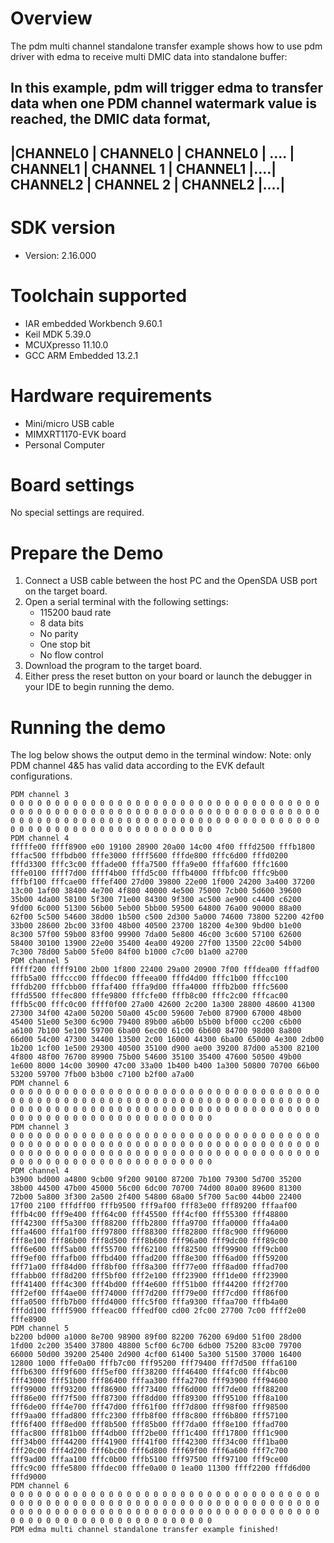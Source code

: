 Overview
========
The pdm multi channel standalone transfer example shows how to use pdm driver with edma to receive multi DMIC data into standalone buffer:

In this example, pdm will trigger edma to transfer data when one PDM channel watermark value is reached, the DMIC data format,
 ----------------------------------------------------------------------------------------------------------------------
 |CHANNEL0 | CHANNEL0 | CHANNEL0 | .... | CHANNEL1 | CHANNEL 1 | CHANNEL1 |....| CHANNEL2 | CHANNEL 2 | CHANNEL2 |....|
 ----------------------------------------------------------------------------------------------------------------------

SDK version
===========
- Version: 2.16.000

Toolchain supported
===================
- IAR embedded Workbench  9.60.1
- Keil MDK  5.39.0
- MCUXpresso  11.10.0
- GCC ARM Embedded  13.2.1

Hardware requirements
=====================
- Mini/micro USB cable
- MIMXRT1170-EVK board
- Personal Computer

Board settings
==============
No special settings are required.

Prepare the Demo
================
1.  Connect a USB cable between the host PC and the OpenSDA USB port on the target board.
2.  Open a serial terminal with the following settings:
    - 115200 baud rate
    - 8 data bits
    - No parity
    - One stop bit
    - No flow control
3.  Download the program to the target board.
4.  Either press the reset button on your board or launch the debugger in your IDE to begin running the demo.

Running the demo
================
The log below shows the output demo in the terminal window:
Note: only PDM channel 4&5 has valid data according to the EVK default configurations.
~~~~~~~~~~~~~~~~~~~~~~~~~~~~~~~~~~~
PDM channel 3
0 0 0 0 0 0 0 0 0 0 0 0 0 0 0 0 0 0 0 0 0 0 0 0 0 0 0 0 0 0 0 0 0 0 0 0 0 0 0 0 0 0 0 0 0 0 0 0 0 0 0 0 0 0 0 0 0 0 0 0 0 0 0 0 0 0 0 0 0 0 0 0 0 0 0 0 0 0 0 0 0 0 0 0 0 0 0 0 0 0 0 0 0 0 0 0 0 0 0 0 0 0 0 0 0 0 0 0 0 0 0 0 0 0 0 0 0 0 0 0 0 0 0 0 0 0 0 0
PDM channel 4
fffffe00 ffff8900 e00 19100 28900 20a00 14c00 4f00 fffd2500 fffb1800 fffac500 fffbdb00 fffe3000 ffff5600 fffde800 fffc6d00 fffd0200 fffd3300 fffc3c00 fffade00 fffa7500 fffa9e00 fffaf600 fffc1600 fffe0100 ffff7d00 ffff4b00 fffd5c00 fffb4000 fffbfc00 fffc9b00 fffbf100 fffcae00 fffef400 27d00 39800 22e00 1f000 24200 3a400 37200 13c00 1af00 38400 4e700 4f800 40000 4e500 75000 7cb00 5d600 39600 35b00 4da00 58100 5f300 71e00 84300 9f300 ac500 ae900 c4400 c6200 9fd00 6c000 51300 56b00 5eb00 5bb00 59500 64800 76a00 90000 88a00 62f00 5c500 54600 38d00 1b500 c500 2d300 5a000 74600 73800 52200 42f00 33b00 28600 2bc00 33f00 48b00 40500 23700 18200 4e300 9bd00 b1e00 8c300 57f00 59b00 83f00 99900 7da00 5e800 46c00 3c600 57100 62600 58400 30100 13900 22e00 35400 4ea00 49200 27f00 13500 22c00 54b00 7c300 78d00 5ab00 5fe00 84f00 b1000 c7c00 b1a00 a2700
PDM channel 5
fffff200 ffff9100 2b00 1f800 22400 29a00 20900 7f00 fffdea00 fffadf00 fffb5a00 fffccc00 fffdec00 fffeea00 fffd4d00 fffc1b00 fffcc100 fffdb200 fffcbb00 fffaf400 fffa9d00 fffa4000 fffb2b00 fffc5600 fffd5500 fffec800 fffe9800 fffcfe00 fffb8c00 fffc2c00 fffcac00 fffb5c00 fffc0c00 ffff0f00 27a00 42600 2c200 1a300 28800 48600 41300 27300 34f00 42a00 50200 50a00 45c00 59600 7eb00 87900 67000 48b00 45400 51e00 5e300 6c900 79400 89b00 a6b00 b5b00 bf000 cc200 c6b00 a6100 7b100 5e100 59700 6ba00 6ec00 61c00 6b600 84700 98d00 8a800 66d00 54c00 47300 34400 13500 2c00 16000 44300 6ba00 65000 4e300 2db00 1b200 1cf00 1e500 29300 40500 35100 d900 ae00 39200 87d00 a5300 82100 4f800 48f00 76700 89900 75b00 54600 35100 35400 47600 50500 49b00 1e600 8000 14c00 30900 47c00 33a00 1b400 b400 1a300 50800 70700 66b00 53200 59700 7fb00 b3b00 c7100 b2f00 a7a00
PDM channel 6
0 0 0 0 0 0 0 0 0 0 0 0 0 0 0 0 0 0 0 0 0 0 0 0 0 0 0 0 0 0 0 0 0 0 0 0 0 0 0 0 0 0 0 0 0 0 0 0 0 0 0 0 0 0 0 0 0 0 0 0 0 0 0 0 0 0 0 0 0 0 0 0 0 0 0 0 0 0 0 0 0 0 0 0 0 0 0 0 0 0 0 0 0 0 0 0 0 0 0 0 0 0 0 0 0 0 0 0 0 0 0 0 0 0 0 0 0 0 0 0 0 0 0 0 0 0 0 0
PDM channel 3
0 0 0 0 0 0 0 0 0 0 0 0 0 0 0 0 0 0 0 0 0 0 0 0 0 0 0 0 0 0 0 0 0 0 0 0 0 0 0 0 0 0 0 0 0 0 0 0 0 0 0 0 0 0 0 0 0 0 0 0 0 0 0 0 0 0 0 0 0 0 0 0 0 0 0 0 0 0 0 0 0 0 0 0 0 0 0 0 0 0 0 0 0 0 0 0 0 0 0 0 0 0 0 0 0 0 0 0 0 0 0 0 0 0 0 0 0 0 0 0 0 0 0 0 0 0 0 0
PDM channel 4
b3900 bd000 a4800 9cb00 9f200 90100 87200 7b100 79300 5d700 35200 38b00 44500 47b00 45000 56c00 6dc00 70700 74d00 80a00 89600 81300 72b00 5a800 3f300 2a500 2f400 54800 68a00 5f700 5ac00 44b00 22400 17f00 2100 fffdff00 fffb9500 fff9af00 fff83e00 fff89200 fffaaf00 fffb4c00 fff9e400 fff64c00 fff45500 fff4cf00 fff55300 fff48800 fff42300 fff5a300 fff88200 fffb2800 fffa9700 fffa0000 fffa4a00 fffa4600 fffa1f00 fff97800 fff88300 fff82800 fff8c900 fff96000 fff8e100 fff86b00 fff8d500 fff8b600 fff96a00 fff9dc00 fff89c00 fff6e600 fff5ab00 fff55700 fff62100 fff82500 fff99900 fff9cb00 fff9ef00 fffafb00 fffbd400 fffad200 fff8e300 fff6ad00 fff59200 fff71a00 fff84d00 fff8bf00 fff8a300 fff77e00 fff8ad00 fffad700 fffabb00 fff8d200 fff5bf00 fff2e100 fff23900 fff1de00 fff23900 fff41400 fff4c300 fff4bd00 fff4e600 fff51b00 fff44200 fff2f700 fff2ef00 fff4ae00 fff74000 fff7d200 fff79e00 fff7cd00 fff86f00 fffa0500 fffb7b00 fffd4000 fffc5f00 fffa9300 fffaa700 fffb4a00 fffdd100 ffff5900 fffeac00 fffedf00 cd00 2fc00 27700 7c00 ffff2e00 fffe8900
PDM channel 5
b2200 bd000 a1000 8e700 98900 89f00 82200 76200 69d00 51f00 28d00 1fd00 2c200 35400 37800 48800 5cf00 6c700 6db00 75200 83c00 79700 66000 50d00 39200 25400 2d900 4cf00 61400 5a300 51500 37000 16400 12800 1000 fffe0a00 fffb7c00 fff95200 fff79400 fff7d500 fffa6100 fffb6300 fff9f600 fff5ef00 fff38200 fff46400 fff4fc00 fff4bc00 fff43000 fff51b00 fff86400 fffaa300 fffa2700 fff93900 fff94600 fff99000 fff93200 fff86900 fff73400 fff6d000 fff7de00 fff88200 fff86e00 fff7f500 fff87300 fff8dd00 fff89300 fff95100 fff8a100 fff6de00 fff4e700 fff47d00 fff61f00 fff7d800 fff98f00 fff98500 fff9aa00 fffad800 fffc2300 fffb8f00 fff8c800 fff6b800 fff57100 fff6f400 fff8ed00 fff8b500 fff85b00 fff7da00 fff8e100 fffad700 fffac800 fff81b00 fff4db00 fff2be00 fff1c400 fff17800 fff1c900 fff34b00 fff44200 fff41900 fff41f00 fff42300 fff34c00 fff1ba00 fff20c00 fff4d200 fff6bc00 fff6d800 fff69f00 fff6a600 fff7c700 fff9ad00 fffaa100 fffc0b00 fffb5100 fff97500 fff97100 fff9ce00 fffc9c00 fffe5800 fffdec00 fffe0a00 0 1ea00 11300 ffff2200 fffd6d00 fffd9000
PDM channel 6
0 0 0 0 0 0 0 0 0 0 0 0 0 0 0 0 0 0 0 0 0 0 0 0 0 0 0 0 0 0 0 0 0 0 0 0 0 0 0 0 0 0 0 0 0 0 0 0 0 0 0 0 0 0 0 0 0 0 0 0 0 0 0 0 0 0 0 0 0 0 0 0 0 0 0 0 0 0 0 0 0 0 0 0 0 0 0 0 0 0 0 0 0 0 0 0 0 0 0 0 0 0 0 0 0 0 0 0 0 0 0 0 0 0 0 0 0 0 0 0 0 0 0 0 0 0 0 0
PDM edma multi channel standalone transfer example finished!
~~~~~~~~~~~~~~~~~~~~~~~~~~~~~~~~~~~

